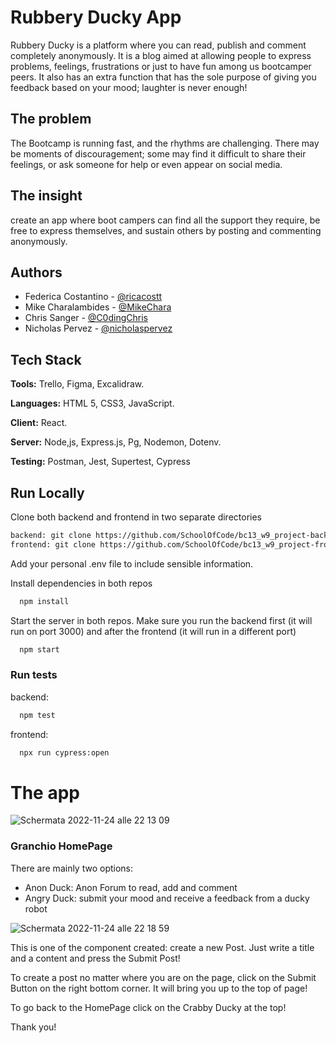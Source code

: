 # Rubbery Ducky App

Rubbery Ducky is a platform where you can read, publish and comment completely anonymously. It is a blog aimed at allowing people to express problems, feelings, frustrations or just to have fun among us bootcamper peers. It also has an extra function that has the sole purpose of giving you feedback based on your mood; laughter is never enough!

## The problem

The Bootcamp is running fast, and the rhythms are challenging. There may be moments of discouragement; some may find it difficult to share their feelings, or ask someone for help or even appear on social media.

## The insight

create an app where boot campers can find all the support they require, be free to express themselves, and sustain others by posting and commenting anonymously.

## Authors

- Federica Costantino - [@ricacostt](https://github.com/ricacostt)
- Mike Charalambides - [@MikeChara](https://github.com/MikeChara)
- Chris Sanger - [@C0dingChris](https://github.com/C0dingChris)
- Nicholas Pervez - [@nicholaspervez](https://github.com/nicholaspervez)

## Tech Stack

**Tools:** Trello, Figma, Excalidraw.

**Languages:** HTML 5, CSS3, JavaScript.

**Client:** React.

**Server:** Node,js, Express.js, Pg, Nodemon, Dotenv.

**Testing:** Postman, Jest, Supertest, Cypress

## Run Locally

Clone both backend and frontend in two separate directories

```bash
backend: git clone https://github.com/SchoolOfCode/bc13_w9_project-backend-team-granchio.git
frontend: git clone https://github.com/SchoolOfCode/bc13_w9_project-frontend-team-granchio.git
```

Add your personal .env file to include sensible information.

Install dependencies in both repos

```bash
  npm install
```

Start the server in both repos. Make sure you run the backend first (it will run on port 3000) and after the frontend (it will run in a different port)

```bash
  npm start
```

### Run tests

backend:

```bash
  npm test
```

frontend:

```bash
  npx run cypress:open
```

# The app

![Schermata 2022-11-24 alle 22 13 09](https://user-images.githubusercontent.com/111753918/203869462-d1a98a39-0051-42ed-bf82-bd627ce30851.png)

### Granchio HomePage

There are mainly two options:

- Anon Duck: Anon Forum to read, add and comment
- Angry Duck: submit your mood and receive a feedback from a ducky robot

![Schermata 2022-11-24 alle 22 18 59](https://user-images.githubusercontent.com/111753918/203869775-061e08da-8677-4798-819f-52f3d9df19de.png)

This is one of the component created: create a new Post.
Just write a title and a content and press the Submit Post!

To create a post no matter where you are on the page, click on the Submit Button on the right bottom corner. It will bring you up to the top of page!

To go back to the HomePage click on the Crabby Ducky at the top!

Thank you!
